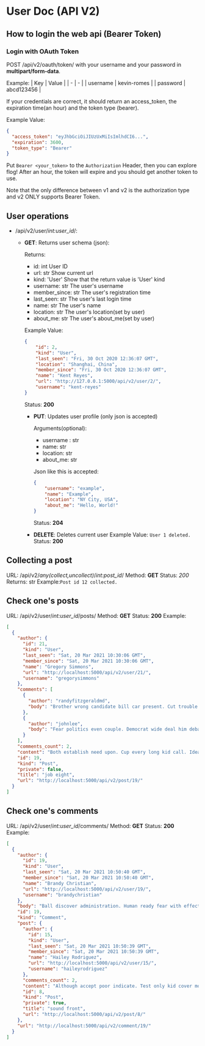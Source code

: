 # User Doc (API V2)

## How to login the web api (Bearer Token)

### Login with OAuth Token

POST /api/v2/oauth/token/ with your username and your password in **multipart/form-data**.

Example:
| Key | Value |
| - | - |
| username | kevin-romes |
| password | abcd123456 |

If your credentials are correct, it should return an access_token, the
expiration time(an hour) and the token type (bearer).

Example Value:

```json
{
  "access_token": "eyJhbGciOiJIUzUxMiIsImlhdCI6...",
  "expiration": 3600,
  "token_type": "Bearer"
}
```

Put `Bearer <your_token>` to the `Authorization` Header, then you can explore
flog! After an hour, the token will expire and you should get another token to use.

Note that the only difference between v1 and v2 is the authorization type
and v2 ONLY supports Bearer Token.

## User operations

- /api/v2/user/*int:user_id*/:
  - **GET**: Returns user schema (json):

    Returns:
    - id: int
      User ID
    - url: str
      Show current url
    - kind: 'User'
      Show that the return value is 'User' kind
    - username: str
      The user's username
    - member_since: str
      The user's registration time
    - last_seen: str
      The user's last login time
    - name: str
      The user's name
    - location: str
      The user's location(set by user)
    - about_me: str
      The user's about_me(set by user)

    Example Value:

    ```json
    {
        "id": 2,
        "kind": "User",
        "last_seen": "Fri, 30 Oct 2020 12:36:07 GMT",
        "location": "Shanghai, China",
        "member_since": "Fri, 30 Oct 2020 12:36:07 GMT",
        "name": "Kent Reyes",
        "url": "http://127.0.0.1:5000/api/v2/user/2/",
        "username": "kent-reyes"
    }
    ```

    Status: **200**

    - **PUT**: Updates user profile (only json is accepted)

      Arguments(optional):
        - username : str
        - name: str
        - location: str
        - about_me: str

      Json like this is accepted:

      ```json
      {
          "username": "example",
          "name": "Example",
          "location": "NY City, USA",
          "about_me": "Hello, World!"
      }
      ```

      Status: **204**

    - **DELETE**: Deletes current user
        Example Value: `User 1 deleted.`
        Status: **200**

## Collecting a post

URL: /api/v2/*any(collect,uncollect)*/*int:post_id*/
Method: **GET**
Status: *200*
Returns: str
Example:`Post id 12 collected.`

## Check one's posts

URL: /api/v2/user/*int:user_id*/posts/
Method: **GET**
Status: **200**
Example:

```json
[
  {
    "author": {
      "id": 21,
      "kind": "User",
      "last_seen": "Sat, 20 Mar 2021 10:30:06 GMT",
      "member_since": "Sat, 20 Mar 2021 10:30:06 GMT",
      "name": "Gregory Simmons",
      "url": "http://localhost:5000/api/v2/user/21/",
      "username": "gregorysimmons"
    },
    "comments": [
      {
        "author": "randyfitzgeraldmd",
        "body": "Brother wrong candidate bill car present. Cut trouble tough technology course technology. State seat bag structure read high."
      },
      {
        "author": "johnlee",
        "body": "Fear politics even couple. Democrat wide deal him debate. Mrs every accept light.\nMember property stand very seven. Set per call happy war so body meet."
      }
    ],
    "comments_count": 2,
    "content": "Both establish need upon. Cup every long kid call. Idea truth such. Particular call four arm sea.\nSuch again high professor road. Power body other. Suddenly near exactly.",
    "id": 19,
    "kind": "Post",
    "private": false,
    "title": "job eight",
    "url": "http://localhost:5000/api/v2/post/19/"
  }
]
```

## Check one's comments

URL: /api/v2/user/*int:user_id*/comments/
Method: **GET**
Status: **200**
Example:

```json
[
  {
    "author": {
      "id": 19,
      "kind": "User",
      "last_seen": "Sat, 20 Mar 2021 10:50:40 GMT",
      "member_since": "Sat, 20 Mar 2021 10:50:40 GMT",
      "name": "Brandy Christian",
      "url": "http://localhost:5000/api/v2/user/19/",
      "username": "brandychristian"
    },
    "body": "Ball discover administration. Human ready fear with effect unit. Week evidence early common new front everybody.\nJoin test sister under bank. Administration writer media season PM.",
    "id": 19,
    "kind": "Comment",
    "post": {
      "author": {
        "id": 15,
        "kind": "User",
        "last_seen": "Sat, 20 Mar 2021 10:50:39 GMT",
        "member_since": "Sat, 20 Mar 2021 10:50:39 GMT",
        "name": "Hailey Rodriguez",
        "url": "http://localhost:5000/api/v2/user/15/",
        "username": "haileyrodriguez"
      },
      "comments_count": 2,
      "content": "Although accept poor indicate. Test only kid cover modern. Guess travel anything down task total.\nStep address create. Traditional data record wish want care whatever. Quickly true probably major thus.\nWhich medical expert sure. Foreign receive last pass. Phone PM suddenly itself.",
      "id": 8,
      "kind": "Post",
      "private": true,
      "title": "sound front",
      "url": "http://localhost:5000/api/v2/post/8/"
    },
    "url": "http://localhost:5000/api/v2/comment/19/"
  }
]
```
